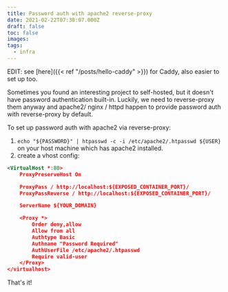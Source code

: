 ```yaml
---
title: Password auth with apache2 reverse-proxy
date: 2021-02-22T07:38:07.000Z
draft: false
toc: false
images:
tags:
  - infra
---
```


EDIT: see [here]({{< ref "/posts/hello-caddy" >}}) for Caddy, also easier to set up too.

Sometimes you found an interesting project to self-hosted, but it doesn't have password authentication built-in. Luckily, we need to reverse-proxy them anyway and apache2/ nginx / httpd happen to provide password auth with reverse-proxy by default.

To set up password auth with apache2 via reverse-proxy:

1. `echo "${PASSWORD}" | htpasswd -c -i /etc/apache2/.htpasswd ${USER}` on your host machine which has apache2 installed.
2. create a vhost config:

```xml
<VirtualHost *:80>
    ProxyPreserveHost On

    ProxyPass / http://localhost:${EXPOSED_CONTAINER_PORT}/
    ProxyPassReverse / http://localhost:${EXPOSED_CONTAINER_PORT}/

    ServerName ${YOUR_DOMAIN}

    <Proxy *>
        Order deny,allow
        Allow from all
        Authtype Basic
        Authname "Password Required"
        AuthUserFile /etc/apache2/.htpasswd
        Require valid-user
    </Proxy>
</virtualhost>
```
    

That's it!
